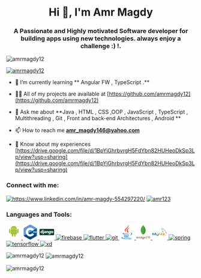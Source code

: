 <h1 align="center">Hi 👋, I'm Amr Magdy</h1>
<h3 align="center">A Passionate and Highly motivated Software developer for building apps using new technologies. always enjoy a challenge :) !.</h3>

<p align="left"> <img src="https://komarev.com/ghpvc/?username=amrmagdy12&label=Profile%20views&color=0e75b6&style=flat" alt="amrmagdy12" /> </p>

<p align="left"> <a href="https://github.com/ryo-ma/github-profile-trophy"><img src="https://github-profile-trophy.vercel.app/?username=amrmagdy12" alt="amrmagdy12" /></a> </p>

- 🌱 I’m currently learning ** Angular FW , TypeScript .**

- 👨‍💻 All of my projects are available at [https://github.com/amrmagdy12](https://github.com/amrmagdy12)

- 💬 Ask me about **Java , HTML , CSS ,OOP , JavaScript , TypeScript , Multithreading , Git , Front and back-end Architectures , Android **

- 📫 How to reach me **amr_magdy146@yahoo.com**

- 📄 Know about my experiences [https://drive.google.com/file/d/1BpYiGhrbvrgH5FdYbn82HUHeoDkSp3Lp/view?usp=sharing](https://drive.google.com/file/d/1BpYiGhrbvrgH5FdYbn82HUHeoDkSp3Lp/view?usp=sharing)

<h3 align="left">Connect with me:</h3>
<p align="left">
<a href="https://linkedin.com/in/https://www.linkedin.com/in/amr-magdy-554297220/" target="blank"><img align="center" src="https://raw.githubusercontent.com/rahuldkjain/github-profile-readme-generator/master/src/images/icons/Social/linked-in-alt.svg" alt="https://www.linkedin.com/in/amr-magdy-554297220/" height="30" width="40" /></a>
<a href="https://codeforces.com/profile/amr123" target="blank"><img align="center" src="https://raw.githubusercontent.com/rahuldkjain/github-profile-readme-generator/master/src/images/icons/Social/codeforces.svg" alt="amr123" height="30" width="40" /></a>
</p>

<h3 align="left">Languages and Tools:</h3>
<p align="left"> <a href="https://developer.android.com" target="_blank" rel="noreferrer"> <img src="https://raw.githubusercontent.com/devicons/devicon/master/icons/android/android-original-wordmark.svg" alt="android" width="40" height="40"/> </a> <a href="https://www.w3schools.com/cpp/" target="_blank" rel="noreferrer"> <img src="https://raw.githubusercontent.com/devicons/devicon/master/icons/cplusplus/cplusplus-original.svg" alt="cplusplus" width="40" height="40"/> </a> <a href="https://www.djangoproject.com/" target="_blank" rel="noreferrer"> <img src="https://raw.githubusercontent.com/devicons/devicon/master/icons/django/django-original.svg" alt="django" width="40" height="40"/> </a> <a href="https://firebase.google.com/" target="_blank" rel="noreferrer"> <img src="https://www.vectorlogo.zone/logos/firebase/firebase-icon.svg" alt="firebase" width="40" height="40"/> </a> <a href="https://flutter.dev" target="_blank" rel="noreferrer"> <img src="https://www.vectorlogo.zone/logos/flutterio/flutterio-icon.svg" alt="flutter" width="40" height="40"/> </a> <a href="https://git-scm.com/" target="_blank" rel="noreferrer"> <img src="https://www.vectorlogo.zone/logos/git-scm/git-scm-icon.svg" alt="git" width="40" height="40"/> </a> <a href="https://www.java.com" target="_blank" rel="noreferrer"> <img src="https://raw.githubusercontent.com/devicons/devicon/master/icons/java/java-original.svg" alt="java" width="40" height="40"/> </a> <a href="https://www.mongodb.com/" target="_blank" rel="noreferrer"> <img src="https://raw.githubusercontent.com/devicons/devicon/master/icons/mongodb/mongodb-original-wordmark.svg" alt="mongodb" width="40" height="40"/> </a> <a href="https://www.mysql.com/" target="_blank" rel="noreferrer"> <img src="https://raw.githubusercontent.com/devicons/devicon/master/icons/mysql/mysql-original-wordmark.svg" alt="mysql" width="40" height="40"/> </a> <a href="https://spring.io/" target="_blank" rel="noreferrer"> <img src="https://www.vectorlogo.zone/logos/springio/springio-icon.svg" alt="spring" width="40" height="40"/> </a> <a href="https://www.tensorflow.org" target="_blank" rel="noreferrer"> <img src="https://www.vectorlogo.zone/logos/tensorflow/tensorflow-icon.svg" alt="tensorflow" width="40" height="40"/> </a> <a href="https://www.adobe.com/products/xd.html" target="_blank" rel="noreferrer"> <img src="https://cdn.worldvectorlogo.com/logos/adobe-xd.svg" alt="xd" width="40" height="40"/> </a> </p>

<p><img align="left" src="https://github-readme-stats.vercel.app/api/top-langs?username=amrmagdy12&show_icons=true&locale=en&layout=compact" alt="amrmagdy12" /></p>

<p>&nbsp;<img align="center" src="https://github-readme-stats.vercel.app/api?username=amrmagdy12&show_icons=true&locale=en" alt="amrmagdy12" /></p>

<p><img align="center" src="https://github-readme-streak-stats.herokuapp.com/?user=amrmagdy12&" alt="amrmagdy12" /></p>
